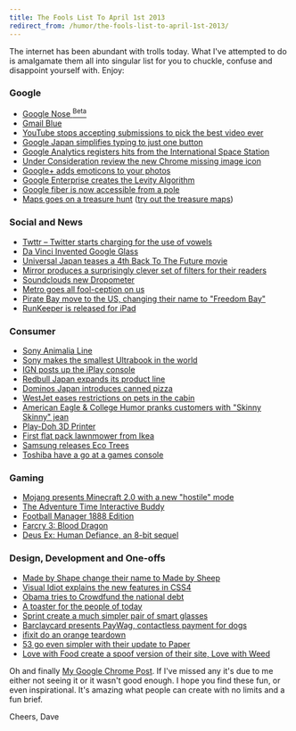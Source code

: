 ```yaml
---
title: The Fools List To April 1st 2013
redirect_from: /humor/the-fools-list-to-april-1st-2013/
---
```


The internet has been abundant with trolls today. What I've attempted to do is amalgamate them all into singular list for you to chuckle, confuse and disappoint yourself with. Enjoy:
<!-- more -->

### Google

  * [Google Nose <sup>Beta</sup>][1]
  * [Gmail Blue][2]
  * [YouTube stops accepting submissions to pick the best video ever][3]
  * [Google Japan simplifies typing to just one button][4]
  * [Google Analytics registers hits from the International Space Station][5]
  * [Under Consideration review the new Chrome missing image icon][6]
  * [Google+ adds emoticons to your photos][7]
  * [Google Enterprise creates the Levity Algorithm][8]
  * [Google fiber is now accessible from a pole][9]
  * [Maps goes on a treasure hunt][10] ([try out the treasure maps][11])

### Social and News

  * [Twttr – Twitter starts charging for the use of vowels][12]
  * [Da Vinci Invented Google Glass][13]
  * [Universal Japan teases a 4th Back To The Future movie][14]
  * [Mirror produces a surprisingly clever set of filters for their readers][15]
  * [Soundclouds new Dropometer][16]
  * [Metro goes all fool-ception on us][17]
  * [Pirate Bay move to the US, changing their name to "Freedom Bay"][18]
  * [RunKeeper is released for iPad][19]

### Consumer

  * [Sony Animalia Line][20]
  * [Sony makes the smallest Ultrabook in the world][21]
  * [IGN posts up the iPlay console][22]
  * [Redbull Japan expands its product line][23]
  * [Dominos Japan introduces canned pizza][24]
  * [WestJet eases restrictions on pets in the cabin][25]
  * [American Eagle & College Humor pranks customers with "Skinny Skinny" jean][26]
  * [Play-Doh 3D Printer][27]
  * [First flat pack lawnmower from Ikea][28]
  * [Samsung releases Eco Trees][29]
  * [Toshiba have a go at a games console][30]

### Gaming

  * [Mojang presents Minecraft 2.0 with a new "hostile" mode][31]
  * [The Adventure Time Interactive Buddy][32]
  * [Football Manager 1888 Edition][33]
  * [Farcry 3: Blood Dragon][34]
  * [Deus Ex: Human Defiance, an 8-bit sequel][35]

### Design, Development and One-offs

  * [Made by Shape change their name to Made by Sheep][36]
  * [Visual Idiot explains the new features in CSS4][37]
  * [Obama tries to Crowdfund the national debt][38]
  * [A toaster for the people of today][39]
  * [Sprint create a much simpler pair of smart glasses][40]
  * [Barclaycard presents PayWag, contactless payment for dogs][41]
  * [ifixit do an orange teardown][42]
  * [53 go even simpler with their update to Paper][43]
  * [Love with Food create a spoof version of their site, Love with Weed][44]

Oh and finally [My Google Chrome Post][45]. If I've missed any it's due to me either not seeing it or it wasn't good enough. I hope you find these fun, or even inspirational. It's amazing what people can create with no limits and a fun brief.

Cheers, Dave

 [1]: http://www.google.co.uk/intl/en-GB/landing/nose/
 [2]: https://mail.google.com/mail/help/intl/en/promos/blue/index.html
 [3]: https://www.youtube.com/watch?v=H542nLTTbu0
 [4]: http://www.google.co.jp/ime/patapata/
 [5]: http://carlsednaoui.com/post/46805160838/google-analytics-happy-april-fool
 [6]: http://www.underconsideration.com/brandnew/archives/google_chromes_broken_image_icon_heals_broken_hearts.php
 [7]: https://plus.google.com/u/0/100549881469536411122/posts/6cbXigttnUL
 [8]: http://googleenterprise.blogspot.co.uk/2013/03/google-apps-now-helping-you-enjoy-work.html
 [9]: https://fiber.google.com/about/poles/
 [10]: http://google-latlong.blogspot.co.uk/2013/03/find-treasure-with-google-maps.html
 [11]: https://maps.google.com/maps?t=8
 [12]: http://blog.twitter.com/2013/03/annncng-twttr.html
 [13]: http://mashable.com/2013/03/31/da-vinci-invent-google-glass/
 [14]: https://www.facebook.com/photo.php?fbid=534247376618423&set=a.344662905576872.81276.277483875628109&type=1
 [15]: http://www.mirror.co.uk/news/technology-science/hold-home-page-mirroronline-becomes-1791954
 [16]: http://blog.soundcloud.com/2013/04/01/dropometer/
 [17]: http://metro.co.uk/2013/04/01/april-fools-day-2013-a-round-up-of-the-best-jokes-and-hoaxes-3566543/
 [18]: http://proxybay.net/blog/230
 [19]: http://ipad.runkeeper.com/
 [20]: https://blog.sony.com/2013/03/animalia/
 [21]: http://discover.store.sony.com/q/sony_content.html
 [22]: http://uk.ign.com/videos/2013/04/01/apple-introducing-iplay-game-console
 [23]: http://www.redbull.jp/cs/Satellite/ja_JP/Article/ARB48-021243332539644
 [24]: http://www.dominos.jp/topics/130401_a.html
 [25]: http://www.westjet.com/guest/en/deals/offers/furry-family.shtml
 [26]: http://www.ae.com/blog/skinnyskinny/
 [27]: http://www.thinkgeek.com/product/f487/
 [28]: http://www.ikea.com/gb/en/about_ikea/newsitem/ikea_lawnmower
 [29]: http://global.samsungtomorrow.com/?p=23405
 [30]: http://us.toshiba.com/shibasphere
 [31]: http://mojang.com/2013/04/its-finally-coming-minecraft-2-0/
 [32]: http://www.thinkgeek.com/product/f484/?cpg=yt
 [33]: http://www.footballmanager.com/1888/
 [34]: http://fc3blooddragon.uk.ubi.com/index.php
 [35]: http://www.deusex.com/humandefiance
 [36]: http://madebysheep.co.uk
 [37]: http://webdesign.tutsplus.com/articles/general/css4-is-coming-what-you-need-to-know/
 [38]: http://www.crowdfundthedebt.com/
 [39]: http://www.toaster.io/
 [40]: http://now.sprint.com/specs/?ECID=MA:TW:2013311:APFL:APFL
 [41]: https://www.youtube.com/watch?v=luL_C0cGe9A
 [42]: http://www.ifixit.com/Teardown/Orange+Teardown/13470/1
 [43]: http://blog.fiftythree.com/post/46852426146/paper-simplified-one-year-ago-we-introduced
 [44]: http://www.lovewithweed.com/
 [45]: http://david.darn.es/general/chrome-affecting-eyesight/
